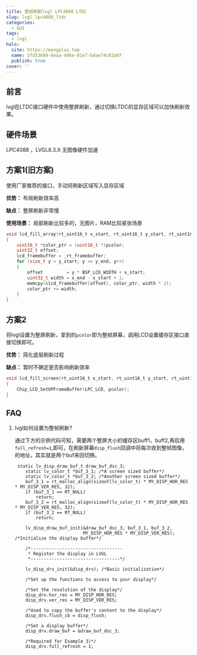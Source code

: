 ```yaml
---
title: 整帧刷新lvgl LPC4088 LTDC
slug: lvgl_lpc4088_ltdc
categories:
  - GUI
tags:
  - lvgl
halo:
  site: https://mengplus.top
  name: 3fd53680-6eaa-44be-81e7-bdae74c02a07
  publish: true
cover: ''
---
```

## 前言
lvgl在LTDC接口硬件中使用整屏刷新，通过切换LTDC的显存区域可以加快刷新效果。
## 硬件场景
LPC4088 ，LVGL8.3.X 无图像硬件加速

## 方案1(旧方案)

使用厂家推荐的接口，手动将刷新区域写入显存区域

**优势：** 布局刷新效率高

**缺点：** 整屏刷新非常慢

**使用场景：** 局部刷新比较多的，无图片，RAM比较紧张场景

```c
void lcd_fill_array(rt_uint16_t x_start, rt_uint16_t y_start, rt_uint16_t x_end, rt_uint16_t y_end, void *pcolor)
{
    uint16_t *color_ptr = (uint16_t *)pcolor;
    uint32_t offset;
    lcd_framebuffer = _rt_framebuffer;
    for (size_t y = y_start; y <= y_end; y++)
    {
        offset         = y * BSP_LCD_WIDTH + x_start;
        uint32_t width = x_end - x_start + 1;
        memcpy(&lcd_framebuffer[offset], color_ptr, width * 2);
        color_ptr += width;
    }
}
```

## 方案2

将lvgl设置为整屏刷新，拿到的`pcolor`即为整帧屏幕，调用LCD设置缓存区接口直接切换即可。

**优势：** 简化底层刷新过程

**缺点：** 暂时不确定是否影响刷新效率

```c
void lcd_fill_screen(rt_uint16_t x_start, rt_uint16_t y_start, rt_uint16_t x_end, rt_uint16_t y_end, void *pcolor)
{
    Chip_LCD_SetUPFrameBuffer(LPC_LCD, pcolor);
}
```



## FAQ

1. lvgl如何设置为整帧刷新?

   通过下方的示例代码可知，需要两个整屏大小的缓存区buff1，buff2,再启用`full_refresh=1`,即可，在刷新屏幕`disp_flush`回调中将每次收到整帧图像，的地址，其实就是两个buf来回切换。

   ```
    static lv_disp_draw_buf_t draw_buf_dsc_3;
       static lv_color_t *buf_3_1; /*A screen sized buffer*/
       static lv_color_t *buf_3_2; /*Another screen sized buffer*/
       buf_3_1 = rt_malloc_align(sizeof(lv_color_t) * MY_DISP_HOR_RES * MY_DISP_VER_RES, 32);
       if (buf_3_1 == RT_NULL)
           return;
       buf_3_2 = rt_malloc_align(sizeof(lv_color_t) * MY_DISP_HOR_RES * MY_DISP_VER_RES, 32);
       if (buf_3_2 == RT_NULL)
           return;

       lv_disp_draw_buf_init(&draw_buf_dsc_3, buf_3_1, buf_3_2,
                             MY_DISP_HOR_RES * MY_DISP_VER_RES); /*Initialize the display buffer*/

       /*-----------------------------------
        * Register the display in LVGL
        *----------------------------------*/

       lv_disp_drv_init(&disp_drv); /*Basic initialization*/

       /*Set up the functions to access to your display*/

       /*Set the resolution of the display*/
       disp_drv.hor_res = MY_DISP_HOR_RES;
       disp_drv.ver_res = MY_DISP_VER_RES;

       /*Used to copy the buffer's content to the display*/
       disp_drv.flush_cb = disp_flush;

       /*Set a display buffer*/
       disp_drv.draw_buf = &draw_buf_dsc_3;

       /*Required for Example 3)*/
       disp_drv.full_refresh = 1;
   ```

